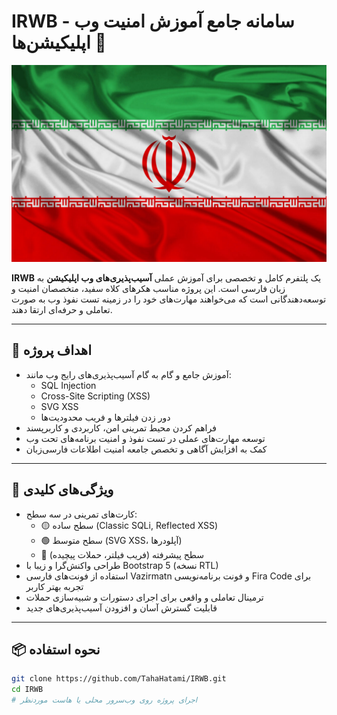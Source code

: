 # IRWB - سامانه جامع آموزش امنیت وب اپلیکیشن‌ها 🚀

![IRWB Logo](IR.jpg)

**IRWB** یک پلتفرم کامل و تخصصی برای آموزش عملی **آسیب‌پذیری‌های وب اپلیکیشن** به زبان فارسی است. این پروژه مناسب هکرهای کلاه سفید، متخصصان امنیت و توسعه‌دهندگانی است که می‌خواهند مهارت‌های خود را در زمینه تست نفوذ وب به صورت تعاملی و حرفه‌ای ارتقا دهند.

---

## 🎯 اهداف پروژه

- آموزش جامع و گام به گام آسیب‌پذیری‌های رایج وب مانند:
  - SQL Injection
  - Cross-Site Scripting (XSS)
  - SVG XSS
  - دور زدن فیلترها و فریب محدودیت‌ها
- فراهم کردن محیط تمرینی امن، کاربردی و کاربرپسند
- توسعه مهارت‌های عملی در تست نفوذ و امنیت برنامه‌های تحت وب
- کمک به افزایش آگاهی و تخصص جامعه امنیت اطلاعات فارسی‌زبان

---

## 🚀 ویژگی‌های کلیدی

- کارت‌های تمرینی در سه سطح:
  - 🟡 سطح ساده (Classic SQLi, Reflected XSS)
  - 🟢 سطح متوسط (SVG XSS، آپلودرها)
  - 🔴 سطح پیشرفته (فریب فیلتر، حملات پیچیده)
- طراحی واکنش‌گرا و زیبا با Bootstrap 5 (نسخه RTL)
- استفاده از فونت‌های فارسی Vazirmatn و فونت برنامه‌نویسی Fira Code برای تجربه بهتر کاربر
- ترمینال تعاملی و واقعی برای اجرای دستورات و شبیه‌سازی حملات
- قابلیت گسترش آسان و افزودن آسیب‌پذیری‌های جدید

---

## 📦 نحوه استفاده

```bash
git clone https://github.com/TahaHatami/IRWB.git
cd IRWB
# اجرای پروژه روی وب‌سرور محلی یا هاست موردنظر
